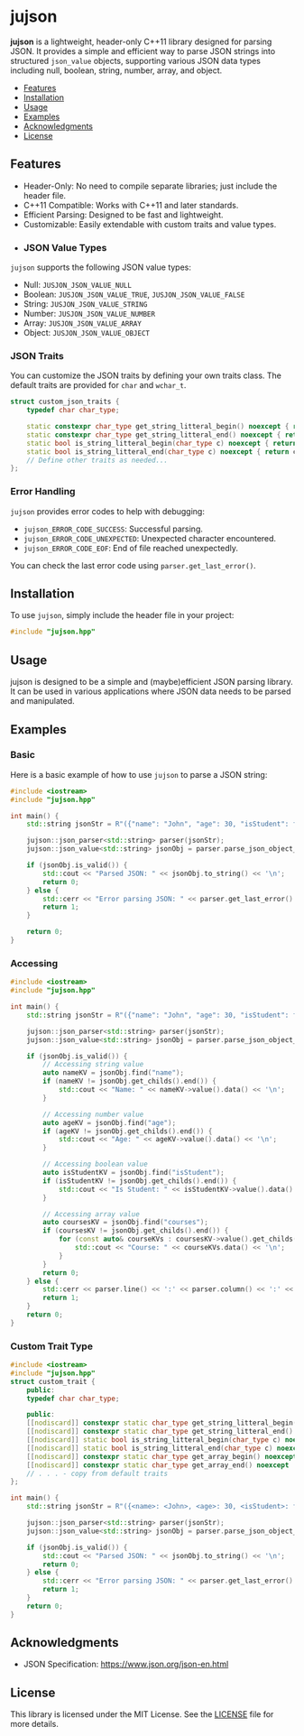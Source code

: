 
# jujson
**jujson** is a lightweight, header-only C++11 library designed for parsing JSON. It provides a simple and efficient way to parse JSON strings into structured `json_value` objects, supporting various JSON data types including null, boolean, string, number, array, and object.

- [Features](#features)
- [Installation](#installation)
- [Usage](#usage)
- [Examples](#examples)
- [Acknowledgments](#acknowledgments)
- [License](#license)
  
## Features

- Header-Only: No need to compile separate libraries; just include the header file.
- C++11 Compatible: Works with C++11 and later standards.
- Efficient Parsing: Designed to be fast and lightweight.
- Customizable: Easily extendable with custom traits and value types.
- ### JSON Value Types

`jujson` supports the following JSON value types:

- Null: `JUSJON_JSON_VALUE_NULL`
- Boolean: `JUSJON_JSON_VALUE_TRUE`, `JUSJON_JSON_VALUE_FALSE`
- String: `JUSJON_JSON_VALUE_STRING`
- Number: `JUSJON_JSON_VALUE_NUMBER`
- Array: `JUSJON_JSON_VALUE_ARRAY`
- Object: `JUSJON_JSON_VALUE_OBJECT`

### JSON Traits

You can customize the JSON traits by defining your own traits class. The default traits are provided for `char` and `wchar_t`.

```cpp
struct custom_json_traits {
    typedef char char_type;

    static constexpr char_type get_string_litteral_begin() noexcept { return '>'; } // default - "
    static constexpr char_type get_string_litteral_end() noexcept { return '<'; } // default - "
    static bool is_string_litteral_begin(char_type c) noexcept { return c == get_string_litteral_begin(); }
    static bool is_string_litteral_end(char_type c) noexcept { return c == get_string_litteral_end(); }
    // Define other traits as needed...
};
```

### Error Handling

`jujson` provides error codes to help with debugging:

- `jujson_ERROR_CODE_SUCCESS`: Successful parsing.
- `jujson_ERROR_CODE_UNEXPECTED`: Unexpected character encountered.
- `jujson_ERROR_CODE_EOF`: End of file reached unexpectedly.

You can check the last error code using `parser.get_last_error()`.

## Installation

To use `jujson`, simply include the header file in your project:

```cpp
#include "jujson.hpp"
```


## Usage
jujson is designed to be a simple and (maybe)efficient JSON parsing library. 
It can be used in various applications where JSON data needs to be parsed and manipulated.
## Examples
### Basic
Here is a basic example of how to use `jujson` to parse a JSON string:

```cpp
#include <iostream>
#include "jujson.hpp"

int main() {
    std::string jsonStr = R"({"name": "John", "age": 30, "isStudent": false, "courses": ["Math", "Science"]})";

    jujson::json_parser<std::string> parser(jsonStr);
    jujson::json_value<std::string> jsonObj = parser.parse_json_object_expected();

    if (jsonObj.is_valid()) {
        std::cout << "Parsed JSON: " << jsonObj.to_string() << '\n';
        return 0;
    } else {
        std::cerr << "Error parsing JSON: " << parser.get_last_error() << '\n';
        return 1;
    }

    return 0;
}
```
### Accessing 
```cpp
#include <iostream>
#include "jujson.hpp"

int main() {
    std::string jsonStr = R"({"name": "John", "age": 30, "isStudent": false, "courses": ["Math", "Science"]})";

    jujson::json_parser<std::string> parser(jsonStr);
    jujson::json_value<std::string> jsonObj = parser.parse_json_object_expected();

    if (jsonObj.is_valid()) {
        // Accessing string value
        auto nameKV = jsonObj.find("name");
        if (nameKV != jsonObj.get_childs().end()) {
            std::cout << "Name: " << nameKV->value().data() << '\n';
        }

        // Accessing number value
        auto ageKV = jsonObj.find("age");
        if (ageKV != jsonObj.get_childs().end()) {
            std::cout << "Age: " << ageKV->value().data() << '\n';
        }

        // Accessing boolean value
        auto isStudentKV = jsonObj.find("isStudent");
        if (isStudentKV != jsonObj.get_childs().end()) {
            std::cout << "Is Student: " << isStudentKV->value().data() << '\n';
        }

        // Accessing array value
        auto coursesKV = jsonObj.find("courses");
        if (coursesKV != jsonObj.get_childs().end()) {
            for (const auto& courseKVs : coursesKV->value().get_childs()) {
                std::cout << "Course: " << courseKVs.data() << '\n';
            }
        }
        return 0;
    } else {
        std::cerr << parser.line() << ':' << parser.column() << ':' << " error parsing JSON: " << parser.get_last_error() << '\n';
        return 1;
    }
    return 0;
}
```
### Custom Trait Type 
```cpp
#include <iostream>
#include "jujson.hpp"
struct custom_trait {
    public:
    typedef char char_type;

    public:
    [[nodiscard]] constexpr static char_type get_string_litteral_begin() noexcept   {return '<';}
    [[nodiscard]] constexpr static char_type get_string_litteral_end() noexcept     {return '>';}
    [[nodiscard]] static bool is_string_litteral_begin(char_type c) noexcept        {return c == get_string_litteral_begin();}
    [[nodiscard]] static bool is_string_litteral_end(char_type c) noexcept          {return c == get_string_litteral_end();}
    [[nodiscard]] constexpr static char_type get_array_begin() noexcept             {return '[';}
    [[nodiscard]] constexpr static char_type get_array_end() noexcept               {return ']';}
    // . . . - copy from default traits
};

int main() {
    std::string jsonStr = R"({<name>: <John>, <age>: 30, <isStudent>: false, <courses>: [<Math>, <Science>]})";

    jujson::json_parser<std::string> parser(jsonStr);
    jujson::json_value<std::string> jsonObj = parser.parse_json_object_expected();

    if (jsonObj.is_valid()) {
        std::cout << "Parsed JSON: " << jsonObj.to_string() << '\n';
        return 0;
    } else {
        std::cerr << "Error parsing JSON: " << parser.get_last_error() << '\n';
        return 1;
    }
    return 0;
}
```
## Acknowledgments
- JSON Specification: https://www.json.org/json-en.html

## License

This library is licensed under the MIT License. See the [LICENSE](LICENSE) file for more details.
